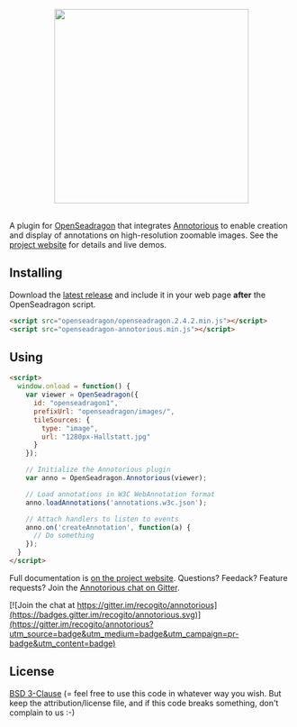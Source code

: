 <p align="center">
  <img width="345" src="https://raw.githubusercontent.com/recogito/annotorious-openseadragon/master/annotorious-osd-stylized.png" />
  <br/><br/>
</p>

A plugin for [OpenSeadragon](https://openseadragon.github.io/) that integrates [Annotorious](https://github.com/recogito/annotorious)
to enable creation and display of annotations on high-resolution zoomable images. See the 
[project website](https://recogito.github.io/site/annotorious/) for details and live demos.

## Installing

Download the [latest release](https://github.com/recogito/annotorious-openseadragon/releases/latest)
and include it in your web page __after__ the OpenSeadragon script.

```html
<script src="openseadragon/openseadragon.2.4.2.min.js"></script>
<script src="openseadragon-annotorious.min.js"></script>
```

## Using

```html
<script>
  window.onload = function() {
    var viewer = OpenSeadragon({
      id: "openseadragon1",
      prefixUrl: "openseadragon/images/",
      tileSources: {
        type: "image",
        url: "1280px-Hallstatt.jpg"
      }
    });

    // Initialize the Annotorious plugin
    var anno = OpenSeadragon.Annotorious(viewer);

    // Load annotations in W3C WebAnnotation format
    anno.loadAnnotations('annotations.w3c.json');

    // Attach handlers to listen to events
    anno.on('createAnnotation', function(a) {
      // Do something
    });
  }
</script>
```

Full documentation is [on the project website](https://recogito.github.io/site/annotorious/). Questions? Feedack? Feature requests? Join the [Annotorious chat on Gitter](https://gitter.im/recogito/annotorious).

[![Join the chat at https://gitter.im/recogito/annotorious](https://badges.gitter.im/recogito/annotorious.svg)](https://gitter.im/recogito/annotorious?utm_source=badge&utm_medium=badge&utm_campaign=pr-badge&utm_content=badge)

## License

[BSD 3-Clause](LICENSE) (= feel free to use this code in whatever way
you wish. But keep the attribution/license file, and if this code
breaks something, don't complain to us :-)


